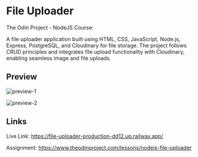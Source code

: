# File Uploader

The Odin Project - NodeJS Course:

A file uploader application built using HTML, CSS, JavaScript, Node.js, Express, PostgreSQL, and Cloudinary for file storage. The project follows CRUD principles and integrates file upload functionality with Cloudinary, enabling seamless image and file uploads.

## Preview

![preview-1](https://github.com/user-attachments/assets/47d19a31-cadd-4498-94f3-21601d47a41a)

![preview-2](https://github.com/user-attachments/assets/1a038f3d-cbad-469b-81cb-76c4174c4fec)


## Links

Live Link: https://file-uploader-production-dd12.up.railway.app/

Assignment: https://www.theodinproject.com/lessons/nodejs-file-uploader
